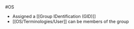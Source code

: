 #OS 
- Assigned a [[Group IDentification (GID)]]
- [[OS/Terminologies/User]] can be members of the group